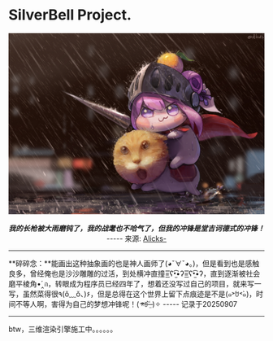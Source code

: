 # SilverBell Project.

![doro的英雄主义](Assets/Images/README/cfbf9f8d34eb8db3378dfd6cf1669dee16264389.jpg#pic_center "doro的英雄主义")

<div div align="center">
    <strong><em>我的长枪被大雨磨钝了，我的战耄也不哈气了，但我的冲锋是堂吉诃德式的冲锋！   </em></strong>
    ----- 来源:
    <a href="https://www.bilibili.com/opus/1093240906836869127?plat_id=186&share_from=dynamic&share_medium=android&share_plat=android&share_session_id=c807ba4b-b59b-4ba7-bd71-90a4f62bab99&share_source=COPY&share_tag=s_i&spmid=dt.opus-detail.0.0&timestamp=1753744037&unique_k=PgsE0Bw">Alicks- </a>
</div>

***

**碎碎念：**能画出这种抽象画的也是神人画师了(◕ˇ∀ˇ◕。)，但是看到也是感触良多，曾经俺也是沙沙雕雕的过活，到处横冲直撞=͟͟͞͞ʕ•̫͡•ʔ=͟͟͞͞ʕ•̫͡•ʔ，直到逐渐被社会磨平棱角•́‸ก，转眼成为程序员已经四年了，想着还没写过自己的项目，就来写一写，虽然菜得很٩(ŏ﹏ŏ、)۶，但是总得在这个世界上留下点痕迹是不是(๑˃́ꇴ˂̀๑)，时间不等人啊，害得为自己的梦想冲锋呢！( ᵒ̴̶̷̤ꈊ˂̶̤̀ )✧   ----- 记录于20250907

***

btw，三维渲染引擎施工中。。。。。。